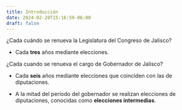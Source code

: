 ```yaml
---
title: Introducción
date: 2024-02-28T15:16:59-06:00
draft: false
---
```


¿Cada cuándo se renueva la Legislatura del Congreso de Jalisco?

<!--more-->

- Cada **tres** años mediante elecciones.

¿Cada cuando se renueva el cargo de Gobernador de Jalisco?

- Cada **seis** años mediante elecciones que coinciden con las de
  diputaciones.

- A la mitad del período del gobernador se realizan elecciones de
diputaciones, conocidas como **elecciones intermedias**.
